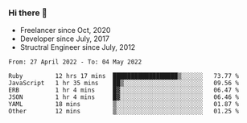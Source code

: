 ### Hi there 👋

- Freelancer since Oct, 2020
- Developer since July, 2017
- Structral Engineer since July, 2012

<!--START_SECTION:waka-->

```text
From: 27 April 2022 - To: 04 May 2022

Ruby         12 hrs 17 mins  ██████████████████▒░░░░░░   73.77 %
JavaScript   1 hr 35 mins    ██▒░░░░░░░░░░░░░░░░░░░░░░   09.56 %
ERB          1 hr 4 mins     █▓░░░░░░░░░░░░░░░░░░░░░░░   06.47 %
JSON         1 hr 4 mins     █▓░░░░░░░░░░░░░░░░░░░░░░░   06.46 %
YAML         18 mins         ▒░░░░░░░░░░░░░░░░░░░░░░░░   01.87 %
Other        12 mins         ▒░░░░░░░░░░░░░░░░░░░░░░░░   01.25 %
```

<!--END_SECTION:waka-->
